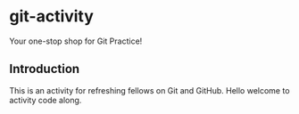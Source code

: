 # git-activity

Your one-stop shop for Git Practice!

## Introduction

This is an activity for refreshing fellows on Git and GitHub.
Hello welcome to activity code along.
